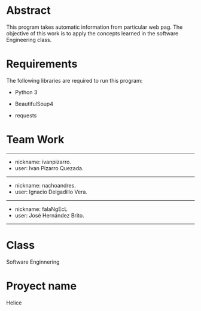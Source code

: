 # Abstract

This program takes automatic information from particular web pag.
The objective of this work is to apply the concepts learned in the software Engineering class.

# Requirements

The following libraries are required to run this program:

* Python 3

* BeautifulSoup4

* requests

# Team Work
------------------------------------
* nickname: ivanpizarro.
* user: Ivan Pizarro Quezada.
------------------------------------
* nickname: nachoandres.
* user: Ignacio Delgadillo Vera.
------------------------------------ 
* nickname: falaNgEcL
* user: José Hernández Brito.
------------------------------------
# Class

Software Enginnering

# Proyect name

Helice




